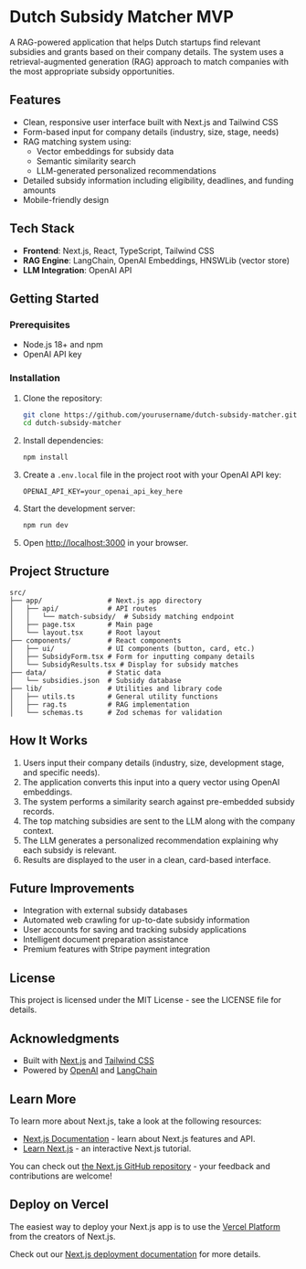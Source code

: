 # Dutch Subsidy Matcher MVP

A RAG-powered application that helps Dutch startups find relevant subsidies and grants based on their company details. The system uses a retrieval-augmented generation (RAG) approach to match companies with the most appropriate subsidy opportunities.

## Features

- Clean, responsive user interface built with Next.js and Tailwind CSS
- Form-based input for company details (industry, size, stage, needs)
- RAG matching system using:
  - Vector embeddings for subsidy data
  - Semantic similarity search
  - LLM-generated personalized recommendations
- Detailed subsidy information including eligibility, deadlines, and funding amounts
- Mobile-friendly design

## Tech Stack

- **Frontend**: Next.js, React, TypeScript, Tailwind CSS
- **RAG Engine**: LangChain, OpenAI Embeddings, HNSWLib (vector store)
- **LLM Integration**: OpenAI API

## Getting Started

### Prerequisites

- Node.js 18+ and npm
- OpenAI API key

### Installation

1. Clone the repository:
   ```bash
   git clone https://github.com/yourusername/dutch-subsidy-matcher.git
   cd dutch-subsidy-matcher
   ```

2. Install dependencies:
   ```bash
   npm install
   ```

3. Create a `.env.local` file in the project root with your OpenAI API key:
   ```
   OPENAI_API_KEY=your_openai_api_key_here
   ```

4. Start the development server:
   ```bash
   npm run dev
   ```

5. Open [http://localhost:3000](http://localhost:3000) in your browser.

## Project Structure

```
src/
├── app/                # Next.js app directory
│   ├── api/            # API routes
│   │   └── match-subsidy/  # Subsidy matching endpoint
│   ├── page.tsx        # Main page
│   └── layout.tsx      # Root layout
├── components/         # React components
│   ├── ui/             # UI components (button, card, etc.)
│   ├── SubsidyForm.tsx # Form for inputting company details
│   └── SubsidyResults.tsx # Display for subsidy matches
├── data/               # Static data
│   └── subsidies.json  # Subsidy database
├── lib/                # Utilities and library code
│   ├── utils.ts        # General utility functions
│   ├── rag.ts          # RAG implementation
│   └── schemas.ts      # Zod schemas for validation
```

## How It Works

1. Users input their company details (industry, size, development stage, and specific needs).
2. The application converts this input into a query vector using OpenAI embeddings.
3. The system performs a similarity search against pre-embedded subsidy records.
4. The top matching subsidies are sent to the LLM along with the company context.
5. The LLM generates a personalized recommendation explaining why each subsidy is relevant.
6. Results are displayed to the user in a clean, card-based interface.

## Future Improvements

- Integration with external subsidy databases
- Automated web crawling for up-to-date subsidy information
- User accounts for saving and tracking subsidy applications
- Intelligent document preparation assistance
- Premium features with Stripe payment integration

## License

This project is licensed under the MIT License - see the LICENSE file for details.

## Acknowledgments

- Built with [Next.js](https://nextjs.org/) and [Tailwind CSS](https://tailwindcss.com/)
- Powered by [OpenAI](https://openai.com/) and [LangChain](https://js.langchain.com/)

## Learn More

To learn more about Next.js, take a look at the following resources:

- [Next.js Documentation](https://nextjs.org/docs) - learn about Next.js features and API.
- [Learn Next.js](https://nextjs.org/learn) - an interactive Next.js tutorial.

You can check out [the Next.js GitHub repository](https://github.com/vercel/next.js) - your feedback and contributions are welcome!

## Deploy on Vercel

The easiest way to deploy your Next.js app is to use the [Vercel Platform](https://vercel.com/new?utm_medium=default-template&filter=next.js&utm_source=create-next-app&utm_campaign=create-next-app-readme) from the creators of Next.js.

Check out our [Next.js deployment documentation](https://nextjs.org/docs/app/building-your-application/deploying) for more details.
